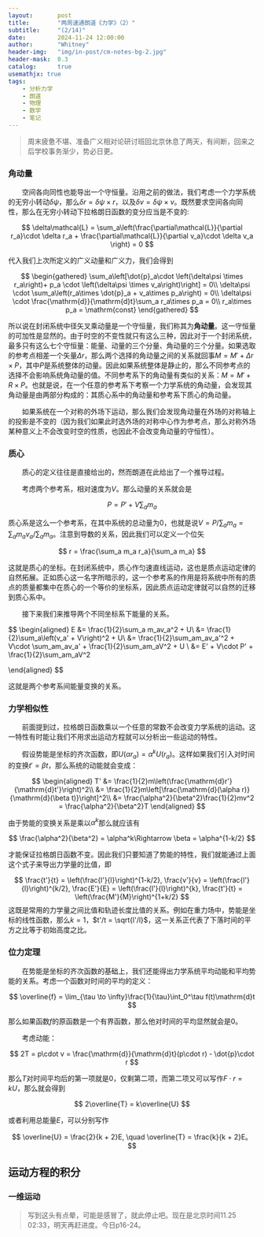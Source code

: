 ```yaml
---
layout:       post
title:        "两周速通朗道《力学》（2）"
subtitle:     "(2/14)"
date:         2024-11-24 12:00:00
author:       "Whitney"
header-img:   "img/in-post/cm-notes-bg-2.jpg"
header-mask:  0.3
catalog:      true
usemathjx: true
tags:
    - 分析力学
    - 朗道
    - 物理
    - 数学
    - 笔记
---
```


>周末疲惫不堪、准备广义相对论研讨班回北京休息了两天，有间断，回来之后学校事务渐少，势必日更。

### 角动量
&emsp;&emsp;空间各向同性也能导出一个守恒量。沿用之前的做法，我们考虑一个力学系统的无穷小转动$\delta \psi$，那么$\delta r = \delta\psi \times r$，以及$\delta v = \delta\psi\times v$。既然要求空间各向同性，那么在无穷小转动下拉格朗日函数的变分应当是不变的:

$$
\delta\mathcal{L} = \sum_a\left(\frac{\partial\mathcal{L}}{\partial r_a}\cdot \delta r_a + \frac{\partial\mathcal{L}}{\partial v_a}\cdot \delta v_a \right) = 0
$$

代入我们上次所定义的广义动量和广义力，我们会得到

$$
\begin{gathered}
    \sum_a\left[\dot{p}_a\cdot \left(\delta\psi \times r_a\right)+ p_a \cdot \left(\delta\psi \times v_a\right)\right] = 0\\
    \delta\psi \cdot \sum_a\left(r_a\times \dot{p}_a + v_a\times p_a\right) = 0\\
    \delta\psi \cdot \frac{\mathrm{d}}{\mathrm{d}t}\sum_a r_a\times p_a = 0\\
    r_a\times p_a = \mathrm{const}
\end{gathered}
$$

所以说在封闭系统中径矢叉乘动量是一个守恒量，我们称其为**角动量**。这一守恒量的可加性是显然的。由于时空的不变性就只有这么三种，因此对于一个封闭系统，最多只有这么七个守恒量：能量、动量的三个分量、角动量的三个分量。如果选取的参考点相差一个矢量$\Delta r$，那么两个选择的角动量之间的关系就回事$M = M' + \Delta r\times P$，其中$P$是系统整体的动量。因此如果系统整体是静止的，那么不同参考点的选择不会影响系统角动量的值。不同参考系下的角动量有类似的关系：$M = M' + R\times P$。也就是说，在一个任意的参考系下考察一个力学系统的角动量，会发现其角动量是由两部分构成的：其质心系中的角动量和参考系下质心的角动量。

&emsp;&emsp;如果系统在一个对称的外场下运动，那么我们会发现角动量在外场的对称轴上的投影是不变的（因为我们如果此时选外场的对称中心作为参考点，那么对称外场某种意义上不会改变时空的性质，也因此不会改变角动量的守恒性）。

### 质心
&emsp;&emsp;质心的定义往往是直接给出的，然而朗道在此给出了一个推导过程。

&emsp;&emsp;考虑两个参考系，相对速度为$V$。那么动量的关系就会是

$$
P = P' + V\sum_a m_a 
$$

质心系是这么一个参考系，在其中系统的总动量为$0$，也就是说$V = P/\sum_a m_a = \sum_a m_a v_a /\sum_a m_a$。注意到导数的关系，因此我们可以定义一个位矢

$$
r = \frac{\sum_a m_a r_a}{\sum_a m_a}
$$

这就是质心的坐标。在封闭系统中，质心作匀速直线运动，这也是质点运动定律的自然拓展。正如质心这一名字所暗示的，这一个参考系的作用是将系统中所有的质点的质量都集中在质心的一个等价的坐标系，因此质点运动定律就可以自然的迁移到质心系中。

&emsp;&emsp;接下来我们来推导两个不同坐标系下能量的关系。

$$
\begin{aligned}
    E 
    &= \frac{1}{2}\sum_a m_av_a^2 + U\\
    &=  \frac{1}{2}\sum_a\left(v_a' + V\right)^2 + U\\
    &=  \frac{1}{2}\sum_am_av_a'^2 + V\cdot \sum_am_av_a' + \frac{1}{2}\sum_am_aV^2  + U \\
    &=  E' + V\cdot P' + \frac{1}{2}\sum_am_aV^2

\end{aligned}
$$

这就是两个参考系间能量变换的关系。

### 力学相似性
&emsp;&emsp;前面提到过，拉格朗日函数乘以一个任意的常数不会改变力学系统的运动。这一特性有时能让我们不用求出运动方程就可以分析出一些运动的特性。

&emsp;&emsp;假设势能是坐标的齐次函数，即$U(\alpha r_a) = \alpha^kU(r_a)$。这样如果我们引入对时间的变换$t' = \beta t$，那么系统的动能就会变成：

$$
\begin{aligned}
    T' &= \frac{1}{2}m\left(\frac{\mathrm{d}r'}{\mathrm{d}t'}\right)^2\\
    &= \frac{1}{2}m\left[\frac{\mathrm{d}(\alpha r)}{\mathrm{d}(\beta t)}\right]^2\\
    &= \frac{\alpha^2}{\beta^2}\frac{1}{2}mv^2 = \frac{\alpha^2}{\beta^2}T
\end{aligned}
$$

由于势能的变换关系是乘以$\alpha^k$那么就应该有

$$
\frac{\alpha^2}{\beta^2} = \alpha^k\Rightarrow \beta = \alpha^{1-k/2}
$$

才能保证拉格朗日函数不变。因此我们只要知道了势能的特性，我们就能通过上面这个式子来导出力学量的比值，即

$$
\frac{t'}{t} = \left(\frac{l'}{l}\right)^{1-k/2}, \frac{v'}{v} = \left(\frac{l'}{l}\right)^{k/2}, \frac{E'}{E} = \left(\frac{l'}{l}\right)^{k}, \frac{t'}{t} = \left(\frac{M'}{M}\right)^{1+k/2}
$$
这既是常用的力学量之间比值和轨迹长度比值的关系。例如在重力场中，势能是坐标的线性函数，那么$k = 1$，$t'/t = \sqrt{l'/l}$，这一关系正代表了下落时间的平方之比等于初始高度之比。

### 位力定理
&emsp;&emsp;在势能是坐标的齐次函数的基础上，我们还能得出力学系统平均动能和平均势能的关系。考虑一个函数对时间的平均的定义：

$$
\overline{f} = \lim_{\tau \to \infty}\frac{1}{\tau}\int_0^\tau f(t)\mathrm{d}t
$$

那么如果函数$f$的原函数是一个有界函数，那么他对时间的平均显然就会是$0$。

&emsp;&emsp;考虑动能：

$$
2T = p\cdot v = \frac{\mathrm{d}}{\mathrm{d}t}(p\cdot r) - \dot{p}\cdot r
$$

那么$T$对时间平均后的第一项就是$0$，仅剩第二项，而第二项又可以写作$F\cdot r = kU$，那么就会得到

$$
2\overline{T} = k\overline{U}
$$

或者利用总能量$E$，可以分别写作

$$
\overline{U} = \frac{2}{k + 2}E, \quad \overline{T} = \frac{k}{k + 2}E。
$$

## 运动方程的积分

### 一维运动

>写到这头有点晕，可能是感冒了，就此停止吧。现在是北京时间11.25 02:33，明天再赶进度。今日p16-24。